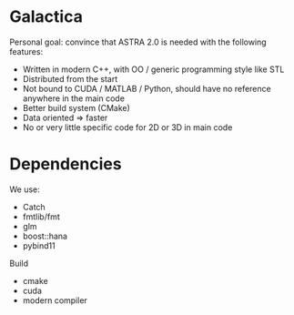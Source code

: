 # Galactica

Personal goal: convince that ASTRA 2.0 is needed with the following features:

* Written in modern C++, with OO / generic programming style like STL
* Distributed from the start
* Not bound to CUDA / MATLAB / Python, should have no reference anywhere in the main code
* Better build system (CMake)
* Data oriented => faster
* No or very little specific code for 2D or 3D in main code

# Dependencies

We use:

* Catch
* fmtlib/fmt
* glm
* boost::hana
* pybind11

Build

* cmake
* cuda
* modern compiler
